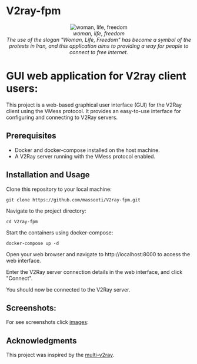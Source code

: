 # V2ray-fpm






<p align="center">
  <img src="https://github.com/massooti/V2ray-fpm/blob/main/images/woman-life-freedom.png" alt="woman, life, freedom" /><br>
	<i>woman, life, freedom</i><br>
	<i>The use of the slogan "Woman, Life, Freedom" has become a symbol of the protests in Iran, and this application aims to providing a way for people to connect to free internet.</i>
</p>

# GUI web application for V2ray client users:

This project is a web-based graphical user interface (GUI) for the V2Ray client using the VMess protocol. It provides an easy-to-use interface for configuring and connecting to V2Ray servers.


## Prerequisites
* Docker and docker-compose installed on the host machine.
* A V2Ray server running with the VMess protocol enabled.


## Installation and Usage

Clone this repository to your local machine:
```
git clone https://github.com/massooti/V2ray-fpm.git
```
Navigate to the project directory:
```
cd V2ray-fpm
```
Start the containers using docker-compose:
```
docker-compose up -d
```
Open your web browser and navigate to http://localhost:8000 to access the web interface.

Enter the V2Ray server connection details in the web interface, and click "Connect".

You should now be connected to the V2Ray server.

## Screenshots:
For see screenshots click [images](https://github.com/massooti/V2ray-fpm/tree/main/images):

## Acknowledgments

This project was inspired by the [multi-v2ray](https://github.com/Jrohy/multi-v2ray).
